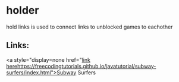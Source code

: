 # holder
hold links
is used to connect links to unblocked games to eachother

## Links:

<a style="display=none href="[link here](https://freecodingtutorials.github.io/javatutorial/subway-surfers/index.html)https://freecodingtutorials.github.io/javatutorial/subway-surfers/index.html">Subway Surfers</a>
